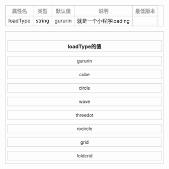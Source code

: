 <style>
*{margin:0;padding:0}
.po1,.po1 td{
	border:1px solid #ccc;
}
.po1 th{
	color:#999;
	border:1px solid #ccc;
}
.exampleDiv{
	margin-top: 10px;
	padding:5px;
	text-align:center;
	border:1px solid #ccc;
}
.exampleDiv p,.exampleDiv h3{
	border:1px solid #ccc;
	margin-bottom: 5px;
	padding:5px;
}
</style>
<table class="po1">
	<tr>
		<th>属性名</th>
		<th>类型</th>
		<th>默认值</th>
		<th>说明</th>
		<th>最低版本</th>
	</tr>
	<tr>
		<td>loadType</td>
		<td>string</td>
		<td>gururin</td>
		<td>就是一个小程序loading</td>
		<td></td>
	</tr>
</table>
<div class="exampleDiv">

### loadType的值

gururin

cube

circle

wave

threedot

rocircle

grid

foldcrid

</div>
